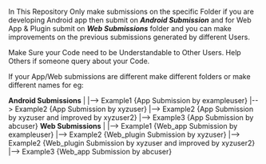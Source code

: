In This Repository Only make submissions on the specific Folder if you are developing Android app then submit on ***Android Submission*** and for Web App & Plugin submit on ***Web Submissions*** folder
and you can make improvements on the previous submissions generated by different Users.

Make Sure your Code need to be Understandable to Other Users.
Help Others if someone query about your Code.

If your App/Web submissions are different make different folders or make different names for eg:

**Android Submissions**
  |
  |--> Example1 {App Submission by exampleuser}
  |--> Example2 {App Submission by xyzuser}
              |--> Example2 {App Submission by xyzuser and improved by xyzuser2}
  |--> Example3 {App Submission by abcuser}
**Web Submissions**
  |
  |--> Example1 {Web_app Submission by exampleuser}
  |--> Example2 {Web_plugin Submission by xyzuser}
              |--> Example2 {Web_plugin Submission by xyzuser and improved by xyzuser2}
  |--> Example3 {Web_app Submission by abcuser}
